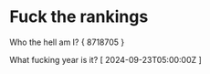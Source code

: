 # Fuck the rankings

Who the hell am I?
{ 8718705 }

What fucking year is it?
[ 2024-09-23T05:00:00Z ]

